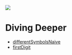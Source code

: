 <a href="https://www.instagram.com/9_Tay"><img src="https://img.shields.io/badge/instagram-%23E4415F?style=flat&logo=instagram&logoColor=white"/></a>

# Diving Deeper

* [differentSymbolsNaive](differentSymbolsNaive)
* [firstDigit](firstDigit)